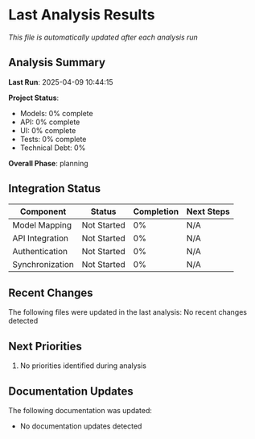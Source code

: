 # Last Analysis Results

*This file is automatically updated after each analysis run*

## Analysis Summary

**Last Run**: 2025-04-09 10:44:15

**Project Status**:
- Models: 0% complete
- API: 0% complete
- UI: 0% complete
- Tests: 0% complete
- Technical Debt: 0%

**Overall Phase**: planning

## Integration Status

| Component | Status | Completion | Next Steps |
|-----------|--------|------------|------------|
| Model Mapping | Not Started | 0% | N/A |
| API Integration | Not Started | 0% | N/A |
| Authentication | Not Started | 0% | N/A |
| Synchronization | Not Started | 0% | N/A |

## Recent Changes

The following files were updated in the last analysis:
No recent changes detected


## Next Priorities

1. No priorities identified during analysis

## Documentation Updates

The following documentation was updated:
- No documentation updates detected